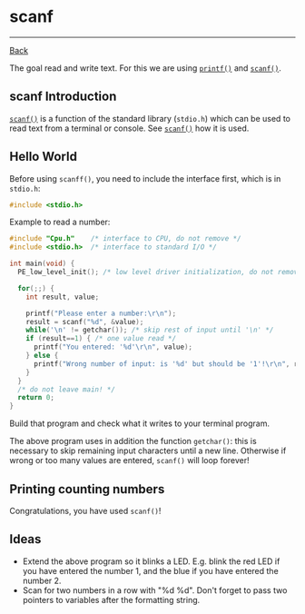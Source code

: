 ﻿# scanf

---

[Back](../instructions.md)

The goal read and write text. For this we are using [```printf()```](../io/printf.md) and [```scanf()```](../io/scanf.md).

## scanf Introduction
[```scanf()```](../io/scanf.md) is a function of the standard library (```stdio.h```) which can be used to read text from a terminal or console.
See [```scanf()```](../io/scanff.md) how it is used.


## Hello World
Before using ```scanff()```, you need to include the interface first, which is in ```stdio.h```:
```c
#include <stdio.h>
```

Example to read a number:

```c
#include "Cpu.h"    /* interface to CPU, do not remove */
#include <stdio.h>  /* interface to standard I/O */

int main(void) {
  PE_low_level_init(); /* low level driver initialization, do not remove */

  for(;;) {
    int result, value;

    printf("Please enter a number:\r\n");
    result = scanf("%d", &value);
    while('\n' != getchar()); /* skip rest of input until '\n' */
    if (result==1) { /* one value read */
      printf("You entered: '%d'\r\n", value);
    } else {
      printf("Wrong number of input: is '%d' but should be '1'!\r\n", result);
    }
  }
  /* do not leave main! */
  return 0;
}

```
Build that program and check what it writes to your terminal program.

The above program uses in addition the function ```getchar()```: this is necessary to skip remaining input characters until a new line. Otherwise if wrong or too many values are entered, ```scanf()``` will loop forever!

## Printing counting numbers

Congratulations, you have used ```scanf()```!

## Ideas
* Extend the above program so it blinks a LED. E.g. blink the red LED if you have entered the number 1, and the blue if you have entered the number 2.
* Scan for two numbers in a row with "%d %d". Don't forget to pass two pointers to variables after the formatting string.



